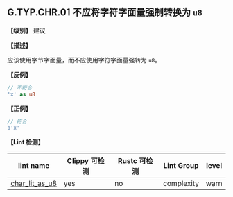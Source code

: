 ## G.TYP.CHR.01  不应将字符字面量强制转换为 `u8`

**【级别】** 建议

**【描述】**

应该使用字节字面量，而不应使用字符字面量强转为 `u8`。

**【反例】**

```rust
// 不符合
'x' as u8
```

**【正例】**

```rust
// 符合
b'x'
```

**【Lint 检测】**

| lint name                                                    | Clippy 可检测 | Rustc 可检测 | Lint Group | level |
| ------------------------------------------------------------ | ------------- | ------------ | ---------- | ----- |
| [char_lit_as_u8](https://rust-lang.github.io/rust-clippy/master/#char_lit_as_u8) | yes           | no           | complexity | warn  |


